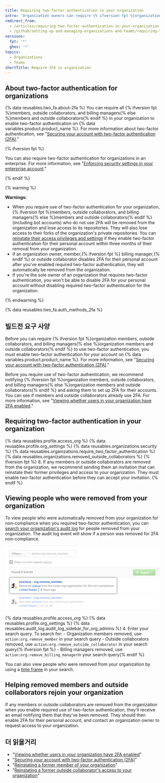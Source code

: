 ```yaml
---
title: Requiring two-factor authentication in your organization
intro: 'Organization owners can require {% ifversion fpt %}organization members, outside collaborators, and billing managers{% else %}organization members and outside collaborators{% endif %} to enable two-factor authentication for their personal accounts, making it harder for malicious actors to access an organization''s repositories and settings.'
redirect_from:
  - /articles/requiring-two-factor-authentication-in-your-organization
  - /github/setting-up-and-managing-organizations-and-teams/requiring-two-factor-authentication-in-your-organization
versions:
  fpt: '*'
  ghes: '*'
topics:
  - Organizations
  - Teams
shortTitle: Require 2FA in organization
---
```


## About two-factor authentication for organizations

{% data reusables.two_fa.about-2fa %} You can require all {% ifversion fpt %}members, outside collaborators, and billing managers{% else %}members and outside collaborators{% endif %} in your organization to enable two-factor authentication on {% data variables.product.product_name %}. For more information about two-factor authentication, see "[Securing your account with two-factor authentication (2FA)](/github/authenticating-to-github/securing-your-account-with-two-factor-authentication-2fa)."

{% ifversion fpt %}

You can also require two-factor authentication for organizations in an enterprise. For more information, see "[Enforcing security settings in your enterprise account](/github/setting-up-and-managing-your-enterprise/enforcing-security-settings-in-your-enterprise-account#requiring-two-factor-authentication-for-organizations-in-your-enterprise-account)."

{% endif %}

{% warning %}

**Warnings:**

- When you require use of two-factor authentication for your organization, {% ifversion fpt %}members, outside collaborators, and billing managers{% else %}members and outside collaborators{% endif %} (including bot accounts) who do not use 2FA will be removed from the organization and lose access to its repositories. They will also lose access to their forks of the organization's private repositories. You can [reinstate their access privileges and settings](/articles/reinstating-a-former-member-of-your-organization) if they enable two-factor authentication for their personal account within three months of their removal from your organization.
- If an organization owner, member,{% ifversion fpt %} billing manager,{% endif %} or outside collaborator disables 2FA for their personal account after you've enabled required two-factor authentication, they will automatically be removed from the organization.
- If you're the sole owner of an organization that requires two-factor authentication, you won't be able to disable 2FA for your personal account without disabling required two-factor authentication for the organization.

{% endwarning %}

{% data reusables.two_fa.auth_methods_2fa %}

## 빌드전 요구 사양

Before you can require {% ifversion fpt %}organization members, outside collaborators, and billing managers{% else %}organization members and outside collaborators{% endif %} to use two-factor authentication, you must enable two-factor authentication for your account on {% data variables.product.product_name %}. For more information, see "[Securing your account with two-factor authentication (2FA)](/github/authenticating-to-github/securing-your-account-with-two-factor-authentication-2fa)."

Before you require use of two-factor authentication, we recommend notifying {% ifversion fpt %}organization members, outside collaborators, and billing managers{% else %}organization members and outside collaborators{% endif %} and asking them to set up 2FA for their accounts. You can see if members and outside collaborators already use 2FA. For more information, see "[Viewing whether users in your organization have 2FA enabled](/organizations/keeping-your-organization-secure/viewing-whether-users-in-your-organization-have-2fa-enabled)."

## Requiring two-factor authentication in your organization

{% data reusables.profile.access_org %}
{% data reusables.profile.org_settings %}
{% data reusables.organizations.security %}
{% data reusables.organizations.require_two_factor_authentication %}
{% data reusables.organizations.removed_outside_collaborators %}
{% ifversion fpt %}
8. If any members or outside collaborators are removed from the organization, we recommend sending them an invitation that can reinstate their former privileges and access to your organization. They must enable two-factor authentication before they can accept your invitation.
{% endif %}

## Viewing people who were removed from your organization

To view people who were automatically removed from your organization for non-compliance when you required two-factor authentication, you can [search your organization's audit log](/articles/reviewing-the-audit-log-for-your-organization/#accessing-the-audit-log) for people removed from your organization. The audit log event will show if a person was removed for 2FA non-compliance.

![Audit log event showing a user removed for 2FA non-compliance](/assets/images/help/2fa/2fa_noncompliance_audit_log_search.png)

{% data reusables.profile.access_org %}
{% data reusables.profile.org_settings %}
{% data reusables.audit_log.audit_log_sidebar_for_org_admins %}
4. Enter your search query. To search for:
    - Organization members removed, use `action:org.remove_member` in your search query
    - Outside collaborators removed, use `action:org.remove_outside_collaborator` in your search query{% ifversion fpt %}
    - Billing managers removed, use `action:org.remove_billing_manager`in your search query{% endif %}

 You can also view people who were removed from your organization by using a [time frame](/articles/reviewing-the-audit-log-for-your-organization/#search-based-on-time-of-action) in your search.

## Helping removed members and outside collaborators rejoin your organization

If any members or outside collaborators are removed from the organization when you enable required use of two-factor authentication, they'll receive an email notifying them that they've been removed. They should then enable 2FA for their personal account, and contact an organization owner to request access to your organization.

## 더 읽을거리

- "[Viewing whether users in your organization have 2FA enabled](/articles/viewing-whether-users-in-your-organization-have-2fa-enabled)"
- "[Securing your account with two-factor authentication (2FA)](/articles/securing-your-account-with-two-factor-authentication-2fa)"
- "[Reinstating a former member of your organization](/articles/reinstating-a-former-member-of-your-organization)"
- "[Reinstating a former outside collaborator's access to your organization](/articles/reinstating-a-former-outside-collaborator-s-access-to-your-organization)"
